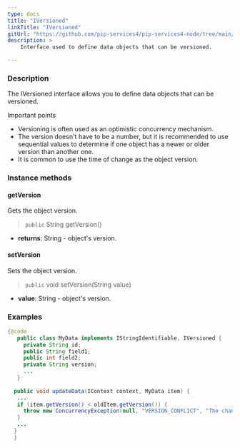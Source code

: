 ```yaml
---
type: docs
title: "IVersioned"
linkTitle: "IVersioned"
gitUrl: "https://github.com/pip-services4/pip-services4-node/tree/main/pip-services4-data-node"
description: > 
    Interface used to define data objects that can be versioned.

---
```


### Description

The IVersioned interface allows you to define data objects that can be versioned.

Important points

- Versioning is often used as an optimistic concurrency mechanism.
- The version doesn't have to be a number, but it is recommended to use sequential values to determine if one object has a newer or older version than another one.
- It is common to use the time of change as the object version.

### Instance methods

#### getVersion
Gets the object version.

> `public` String getVersion()

- **returns**: String - object's version.

#### setVersion
Sets the object version.

> `public` void setVersion(String value)

- **value**: String - object's version.

  
### Examples
```java
{@code
   public class MyData implements IStringIdentifiable, IVersioned {
     private String id;
     public String field1;
     public int field2;
     private String version;
     ...
   }
 
  public void updateData(IContext context, MyData item) {
   ...
   if (item.getVersion() < oldItem.getVersion()) {
     throw new ConcurrencyException(null, "VERSION_CONFLICT", "The change has older version stored value");
   }
   ...
  }
  }
```
